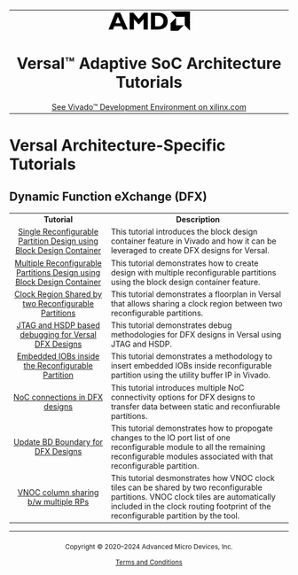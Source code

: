 <table class="sphinxhide" width="100%">
 <tr width="100%">
    <td align="center"><img src="https://github.com/Xilinx/Image-Collateral/blob/main/xilinx-logo.png?raw=true" width="30%"/><h1>Versal™ Adaptive SoC Architecture Tutorials</h1>
    <a href="https://www.xilinx.com/products/design-tools/vivado.html">See Vivado™ Development Environment on xilinx.com</a>
    </td>
 </tr>
</table>

# Versal Architecture-Specific Tutorials


## Dynamic Function eXchange (DFX)

 <table style="width:100%">
 <tr>
 <td width="35%" align="center"><b>Tutorial</b>
 <td width="65%" align="center"><b>Description</b>
 </tr>
 <tr>
 <td align="center"><a href="./1RP_AXI_GPIO_in_RP_Interface_INI/"> Single Reconfigurable Partition Design using Block Design Container </a></td>
 <td>This tutorial introduces the block design container feature in Vivado and how it can be leveraged to create DFX designs for Versal.</td>
 </tr>
  <tr>
 <td align="center"><a href="./2RP_GPIO_BRAM_in_RP_Interface_INI/">Multiple Reconfigurable Partitions Design using Block Design Container</a></td>
 <td>This tutorial demonstrates how to create design with multiple reconfigurable partitions using the block design container feature.</td>
 </tr>
 <tr>
 <td align="center"><a href="./2RPs_Sharing_ClockRegion/"> Clock Region Shared by two Reconfigurable Partitions</a></td>
 <td>This tutorial demonstrates a floorplan in Versal that allows sharing a clock region between two reconfigurable partitions.</td>
 </tr>
  <tr>
 <td align="center"><a href="./Debug_JTAG_HSDP/"> JTAG and HSDP based debugging for Versal DFX Designs</a></td>
 <td>This tutorial demonstrates debug methodologies for DFX designs in Versal using JTAG and HSDP.</td>
 </tr>
 <tr>
 <td align="center"><a href="./Embedded_IOB_inside_RM/"> Embedded IOBs inside the Reconfigurable Partition</a></td>
 <td>This tutorial demonstrates a methodology to insert embedded IOBs inside reconfigurable partition using the utility buffer IP in Vivado.</td>
 </tr>
 <tr>
 <td align="center"><a href="./NoC_INI_Static_RM_Interface/"> NoC connections in DFX designs</a></td>
 <td>This tutorial introduces multiple NoC connectivity options for DFX designs to transfer data between static and reconfiurable partitions.</td>
 </tr>
  <tr>
 <td align="center"><a href="./Update_BD_Boundary/"> Update BD Boundary for DFX Designs</a></td>
 <td>This tutorial demonstrates how to propogate changes to the IO port list of one reconfigurable module to all the remaining reconfigurable modules associated with that reconfigurable partition.</td>
 </tr>
   <tr>
 <td align="center"><a href="./VNOC_Sharing/"> VNOC column sharing b/w multiple RPs</a></td>
 <td>This tutorial desmonstrates how VNOC clock tiles can be shared by two reconfigurable partitions. VNOC clock tiles are automatically included in the clock routing footprint of the reconfigurable partition by the tool.</td>
 </tr>
 </table>


<hr class="sphinxhide"></hr>

<p class="sphinxhide" align="center"><sub>Copyright © 2020–2024 Advanced Micro Devices, Inc.</sub></p>

<p class="sphinxhide" align="center"><sup><a href="https://www.amd.com/en/corporate/copyright">Terms and Conditions</a></sup></p>
